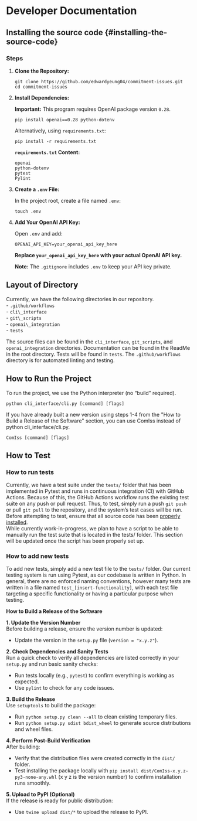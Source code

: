 # Developer Documentation

## Installing the source code {#installing-the-source-code}

### Steps

1. **Clone the Repository:**  
     
   ```
   git clone https://github.com/edwardyeung04/commitment-issues.git
   cd commitment-issues
   ```
     
3. **Install Dependencies:**  
     
   **Important:** This program requires OpenAI package version `0.28`.  
     
   `pip install openai==0.28 python-dotenv`
     
   Alternatively, using `requirements.txt`:  
     
   `pip install -r requirements.txt`
     
   **`requirements.txt` Content:**  
   ```
   openai
   python-dotenv  
   pytest  
   Pylint  
   ```
4. **Create a `.env` File:**  
     
   In the project root, create a file named `.env`:  
     
   `touch .env`
     
5. **Add Your OpenAI API Key:**  
     
   Open `.env` and add:  
     
   `OPENAI_API_KEY=your_openai_api_key_here`
     
   **Replace `your_openai_api_key_here` with your actual OpenAI API key.**  
     
   **Note:** The `.gitignore` includes `.env` to keep your API key private.

## Layout of Directory

Currently, we have the following directories in our repository.   
\- `.github/workflows`  
\- `cli\_interface`   
\- `git\_scripts`   
\- `openai\_integration`   
\- `tests`

The source files can be found in the `cli_interface`, `git_scripts`, and `openai_integration` directories. Documentation can be found in the ReadMe in the root directory. Tests will be found in `tests`. The `.github/workflows` directory is for automated linting and testing. 

## How to Run the Project

To run the project, we use the Python interpreter (no “build” required).

`python cli_interface/cli.py [command] [flags]`

If you have already built a new version using steps 1-4 from the 
"How to Build a Release of the Software" section, you can use ComIss 
instead of python cli_interface/cli.py.

`ComIss [command] [flags]`

## How to Test

### How to run tests

Currently, we have a test suite under the `tests/` folder that has been implemented in Pytest and runs in continuous integration (CI) with GitHub Actions. Because of this, the GitHub Actions workflow runs the existing test suite on any push or pull request. Thus, to test, simply run a push ```git push``` or pull  ```git pull```
to the repository, and the system’s test cases will be run. Before attempting to test, ensure that all source code has been [properly installed](#installing-the-source-code).   
While currently work-in-progress, we plan to have a script to be able to manually run the test suite that is located in the tests/ folder. This section will be updated once the script has been properly set up. 

### How to add new tests

To add new tests, simply add a new test file to the `tests/` folder. Our current testing system is run using Pytest, as our codebase is written in Python. In general, there are no enforced naming conventions, however many tests are written in a file named `test_[insert-functionality]`, with each test file targeting a specific functionality or having a particular purpose when testing. 

**How to Build a Release of the Software**

**1\. Update the Version Number**  
Before building a release, ensure the version number is updated:

* Update the version in the `setup.py` file (`version = "x.y.z"`).  

**2\. Check Dependencies and Sanity Tests**  
Run a quick check to verify all dependencies are listed correctly in your `setup.py` and run basic sanity checks:

* Run tests locally (e.g., `pytest`) to confirm everything is working as expected.  
* Use `pylint` to check for any code issues.

**3\. Build the Release**  
Use `setuptools` to build the package:

* Run `python setup.py clean --all` to clean existing temporary files.
* Run `python setup.py sdist bdist_wheel` to generate source distributions and wheel files.

**4\. Perform Post-Build Verification**  
After building:

* Verify that the distribution files were created correctly in the `dist/` folder.  
* Test installing the package locally with `pip install dist/ComIss-x.y.z-py3-none-any.whl` 
(x y z is the version number) to confirm installation runs smoothly.

**5\. Upload to PyPI (Optional)**  
If the release is ready for public distribution:

* Use `twine upload dist/*` to upload the release to PyPI.

